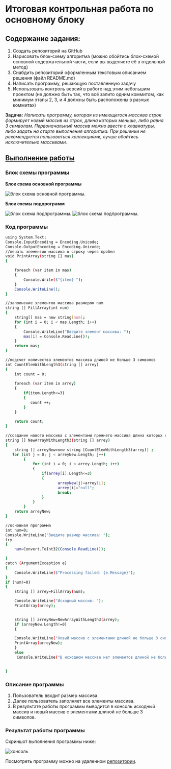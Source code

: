 # Итоговая контрольная работа по основному блоку

## Содержание задания: 

1. Создать репозиторий на GitHub
2. Нарисовать блок-схему алгоритма (можно обойтись блок-схемой основной содержательной части, если вы выделяете её в отдельный метод)
3. Снабдить репозиторий оформленным текстовым описанием решения (файл README.md)
4. Написать программу, решающую поставленную задачу
5. Использовать контроль версий в работе над этим небольшим проектом (не должно быть так, что всё залито одним коммитом, как минимум этапы 2, 3, и 4 должны быть расположены в разных коммитах)

**Задача:** *Написать программу, которая из имеющегося массива строк формирует новый массив из строк, длина которых меньше, либо равна 3 символам. Первоначальный массив можно ввести с клавиатуры, либо задать на старте выполнения алгоритма. При решении не рекомендуется пользоваться коллекциями, лучше обойтись исключительно массивами.*

## <u>Выполнение работы</u>
### Блок схемы программы
**Блок схема основной программы**


![блок схема основной программы ](img\1.jpg).


**Блок схемы подпрограмм**


![блок схема подпрограммы ](img\2.jpg).
![блок схема подпрограммы ](img\3.jpg).
### Код программы

```sh
using System.Text;
Console.InputEncoding = Encoding.Unicode;
Console.OutputEncoding = Encoding.Unicode;
//печать элементов массива в строку через пробел
void PrintArray(string [] mas)
{

    foreach (var item in mas)
    {
        Console.Write($"{item} ");
    }
    Console.WriteLine();
}

//заполнение элементов массива размером num
string [] FillArray(int num)
{
    string[] mas = new string[num];
    for (int i = 0; i < mas.Length; i++)
    {
        Console.WriteLine("Введите элемент массива: ");
        mas[i] = Console.ReadLine()!;
    }
    return mas;
}

//подсчет количества элементов массива длиной не больше 3 символов
int CountElemWithLength3(string [] arrey)
{
    int count = 0;
  
    foreach (var item in arrey)
    {
        if(item.Length<=3)
        {
           count ++;
        }
    }
    
    return count;
}

//создание нового массива с элементами прежнего массива длина которых не больше 3 символов
string [] NewArrayWithLength3(string [] arrey)
{
    string [] arreyNew=new string [CountElemWithLength3(arrey)] ;
   for (int j = 0; j < arreyNew.Length; j++)
        {
            for (int i = 0; i < arrey.Length; i++)
            {
                if(arrey[i].Length<=3)
                {
                       arreyNew[j]=arrey[i];
                       arrey[i]="null";
                       break;
                }
            }
        }
    return arreyNew;
}

//основная программа
int num=0;
Console.WriteLine("Введите размер массива: ");
try
{
    num=Convert.ToInt32(Console.ReadLine());

}
catch (ArgumentException e)
{
    Console.WriteLine($"Processing failed: {e.Message}");
}
if (num!=0)
{
    string [] arrey=FillArray(num);

    Console.WriteLine("Исходный массив: ");
    PrintArray(arrey);

    
    string [] arreyNew=NewArrayWithLength3(arrey);
    if (arreyNew.Length!=0)
    {

    Console.WriteLine("Новый массив с элементами длиной не больше 3 символов: ");
    PrintArray(arreyNew);
    }
    else
     Console.WriteLine("В исходном массиве нет элементов длиной не больше 3 символов. ");
   

}

```

### Описание программы
1. Пользователь вводит размер массива.
2. Далее пользователь заполняет все элементы массива.
3. В результате работы программы выводится в консоль исходный массив и новый массив с элементами длиной не больше 3 символов.
### Результат работы программы

Скриншот выполнения программы ниже:


![консоль ](img\4.png)


Посмотреть программу можно на удаленном [репозитории](https://github.com/allaberezina85/final_certification_repo "открыть репозиторий").

